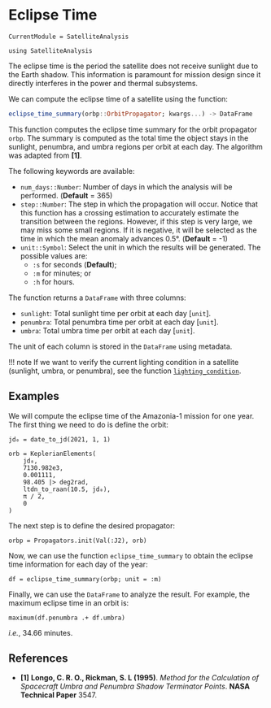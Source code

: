 Eclipse Time
============

```@meta
CurrentModule = SatelliteAnalysis
```

```@setup eclipse_time
using SatelliteAnalysis
```

The eclipse time is the period the satellite does not receive sunlight due to the Earth
shadow. This information is paramount for mission design since it directly interferes in the
power and thermal subsystems.

We can compute the eclipse time of a satellite using the function:

```julia
eclipse_time_summary(orbp::OrbitPropagator; kwargs...) -> DataFrame
```

This function computes the eclipse time summary for the orbit propagator `orbp`. The summary
is computed as the total time the object stays in the sunlight, penumbra, and umbra regions
per orbit at each day. The algorithm was adapted from **[1]**.

The following keywords are available:

- `num_days::Number`: Number of days in which the analysis will be performed.
  (**Default** = 365)
- `step::Number`: The step in which the propagation will occur. Notice that this function
  has a crossing estimation to accurately estimate the transition between the regions.
  However, if this step is very large, we may miss some small regions. If it is negative, it
  will be selected as the time in which the mean anomaly advances 0.5°.
  (**Default** = -1)
- `unit::Symbol`: Select the unit in which the results will be generated. The possible
  values are:
    - `:s` for seconds (**Default**);
    - `:m` for minutes; or
    - `:h` for hours.

The function returns a `DataFrame` with three columns:

- `sunlight`: Total sunlight time per orbit at each day [`unit`].
- `penumbra`: Total penumbra time per orbit at each day [`unit`].
- `umbra`: Total umbra time per orbit at each day [`unit`].

The unit of each column is stored in the `DataFrame` using metadata.

!!! note
    If we want to verify the current lighting condition in a satellite (sunlight, umbra, or
    penumbra), see the function [`lighting_condition`](@ref).

## Examples

We will compute the eclipse time of the Amazonia-1 mission for one year. The first thing we
need to do is define the orbit:

```@repl eclipse_time
jd₀ = date_to_jd(2021, 1, 1)

orb = KeplerianElements(
    jd₀,
    7130.982e3,
    0.001111,
    98.405 |> deg2rad,
    ltdn_to_raan(10.5, jd₀),
    π / 2,
    0
)
```

The next step is to define the desired propagator:

```@repl eclipse_time
orbp = Propagators.init(Val(:J2), orb)
```

Now, we can use the function `eclipse_time_summary` to obtain the eclipse time information
for each day of the year:

```@repl eclipse_time
df = eclipse_time_summary(orbp; unit = :m)
```

Finally, we can use the `DataFrame` to analyze the result. For example, the maximum eclipse
time in an orbit is:

```@repl eclipse_time
maximum(df.penumbra .+ df.umbra)
```

_i.e._, 34.66 minutes.

## References

- **[1]** **Longo, C. R. O., Rickman, S. L (1995)**. _Method for the Calculation of
  Spacecraft Umbra and Penumbra Shadow Terminator Points_. **NASA Technical Paper** 3547.
